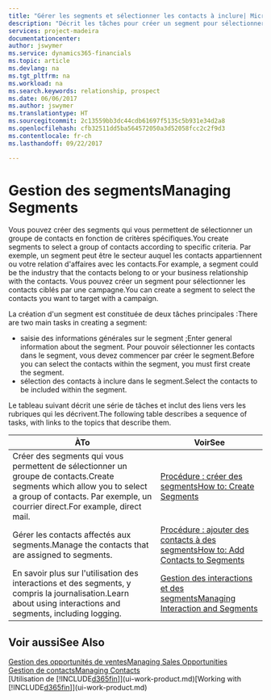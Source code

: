 ```yaml
---
title: "Gérer les segments et sélectionner les contacts à inclure| Microsoft Docs"
description: "Décrit les tâches pour créer un segment pour sélectionner un groupe de contacts en fonction de critères spécifiques, par exemple, les contacts dans un secteur que vous souhaitez cibler."
services: project-madeira
documentationcenter: 
author: jswymer
ms.service: dynamics365-financials
ms.topic: article
ms.devlang: na
ms.tgt_pltfrm: na
ms.workload: na
ms.search.keywords: relationship, prospect
ms.date: 06/06/2017
ms.author: jswymer
ms.translationtype: HT
ms.sourcegitcommit: 2c13559bb3dc44cdb61697f5135c5b931e34d2a8
ms.openlocfilehash: cfb32511dd5ba564572050a3d52058fcc2c2f9d3
ms.contentlocale: fr-ch
ms.lasthandoff: 09/22/2017

---
```

# <a name="managing-segments"></a><span data-ttu-id="7b092-103">Gestion des segments</span><span class="sxs-lookup"><span data-stu-id="7b092-103">Managing Segments</span></span>
<span data-ttu-id="7b092-104">Vous pouvez créer des segments qui vous permettent de sélectionner un groupe de contacts en fonction de critères spécifiques.</span><span class="sxs-lookup"><span data-stu-id="7b092-104">You create segments to select a group of contacts according to specific criteria.</span></span> <span data-ttu-id="7b092-105">Par exemple, un segment peut être le secteur auquel les contacts appartiennent ou votre relation d'affaires avec les contacts.</span><span class="sxs-lookup"><span data-stu-id="7b092-105">For example, a segment could be the industry that the contacts belong to or your business relationship with the contacts.</span></span> <span data-ttu-id="7b092-106">Vous pouvez créer un segment pour sélectionner les contacts ciblés par une campagne.</span><span class="sxs-lookup"><span data-stu-id="7b092-106">You can create a segment to select the contacts you want to target with a campaign.</span></span>

<span data-ttu-id="7b092-107">La création d'un segment est constituée de deux tâches principales :</span><span class="sxs-lookup"><span data-stu-id="7b092-107">There are two main tasks in creating a segment:</span></span>

* <span data-ttu-id="7b092-108">saisie des informations générales sur le segment ;</span><span class="sxs-lookup"><span data-stu-id="7b092-108">Enter general information about the segment.</span></span> <span data-ttu-id="7b092-109">Pour pouvoir sélectionner les contacts dans le segment, vous devez commencer par créer le segment.</span><span class="sxs-lookup"><span data-stu-id="7b092-109">Before you can select the contacts within the segment, you must first create the segment.</span></span>
* <span data-ttu-id="7b092-110">sélection des contacts à inclure dans le segment.</span><span class="sxs-lookup"><span data-stu-id="7b092-110">Select the contacts to be included within the segment.</span></span>

<span data-ttu-id="7b092-111">Le tableau suivant décrit une série de tâches et inclut des liens vers les rubriques qui les décrivent.</span><span class="sxs-lookup"><span data-stu-id="7b092-111">The following table describes a sequence of tasks, with links to the topics that describe them.</span></span> 

| <span data-ttu-id="7b092-112">À</span><span class="sxs-lookup"><span data-stu-id="7b092-112">To</span></span> | <span data-ttu-id="7b092-113">Voir</span><span class="sxs-lookup"><span data-stu-id="7b092-113">See</span></span> |
| --- | --- |
| <span data-ttu-id="7b092-114">Créer des segments qui vous permettent de sélectionner un groupe de contacts.</span><span class="sxs-lookup"><span data-stu-id="7b092-114">Create segments which allow you to select a group of contacts.</span></span> <span data-ttu-id="7b092-115">Par exemple, un courrier direct.</span><span class="sxs-lookup"><span data-stu-id="7b092-115">For example, direct mail.</span></span> |[<span data-ttu-id="7b092-116">Procédure : créer des segments</span><span class="sxs-lookup"><span data-stu-id="7b092-116">How to: Create Segments</span></span>](marketing-how-create-segment.md) |
| <span data-ttu-id="7b092-117">Gérer les contacts affectés aux segments.</span><span class="sxs-lookup"><span data-stu-id="7b092-117">Manage the contacts that are assigned to segments.</span></span> |[<span data-ttu-id="7b092-118">Procédure : ajouter des contacts à des segments</span><span class="sxs-lookup"><span data-stu-id="7b092-118">How to: Add Contacts to Segments</span></span>](marketing-add-contact-segment.md) |
| <span data-ttu-id="7b092-119">En savoir plus sur l'utilisation des interactions et des segments, y compris la journalisation.</span><span class="sxs-lookup"><span data-stu-id="7b092-119">Learn about using interactions and segments, including logging.</span></span> |[<span data-ttu-id="7b092-120">Gestion des interactions et des segments</span><span class="sxs-lookup"><span data-stu-id="7b092-120">Managing Interaction and Segments</span></span>](marketing-interaction-segments.md) |

## <a name="see-also"></a><span data-ttu-id="7b092-121">Voir aussi</span><span class="sxs-lookup"><span data-stu-id="7b092-121">See Also</span></span>
[<span data-ttu-id="7b092-122">Gestion des opportunités de ventes</span><span class="sxs-lookup"><span data-stu-id="7b092-122">Managing Sales Opportunities</span></span>](marketing-manage-sales-opportunities.md)  
[<span data-ttu-id="7b092-123">Gestion de contacts</span><span class="sxs-lookup"><span data-stu-id="7b092-123">Managing Contacts</span></span>](marketing-contacts.md)  
<span data-ttu-id="7b092-124">[Utilisation de [!INCLUDE[d365fin](includes/d365fin_md.md)]](ui-work-product.md)</span><span class="sxs-lookup"><span data-stu-id="7b092-124">[Working with [!INCLUDE[d365fin](includes/d365fin_md.md)]](ui-work-product.md)</span></span>


